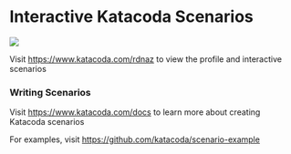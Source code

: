 # Interactive Katacoda Scenarios

[![](http://shields.katacoda.com/katacoda/rdnaz/count.svg)](https://www.katacoda.com/rdnaz "Get your profile on Katacoda.com")

Visit https://www.katacoda.com/rdnaz to view the profile and interactive scenarios

### Writing Scenarios
Visit https://www.katacoda.com/docs to learn more about creating Katacoda scenarios

For examples, visit https://github.com/katacoda/scenario-example
